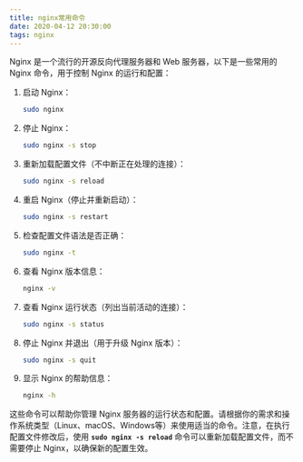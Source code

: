 ```yaml
---
title: nginx常用命令
date: 2020-04-12 20:30:00
tags: nginx
---
```


Nginx 是一个流行的开源反向代理服务器和 Web 服务器，以下是一些常用的 Nginx 命令，用于控制 Nginx 的运行和配置：

1. 启动 Nginx：
    
    ```bash
    sudo nginx
    ```
    
2. 停止 Nginx：
    
    ```bash
    sudo nginx -s stop
    ```
    
3. 重新加载配置文件（不中断正在处理的连接）：
    
    ```bash
    sudo nginx -s reload
    ```
    
4. 重启 Nginx（停止并重新启动）：
    
    ```bash
    sudo nginx -s restart
    ```
    
5. 检查配置文件语法是否正确：
    
    ```bash
    sudo nginx -t
    ```
    
6. 查看 Nginx 版本信息：
    
    ```bash
    nginx -v
    ```
    
7. 查看 Nginx 运行状态（列出当前活动的连接）：
    
    ```bash
    sudo nginx -s status
    ```
    
8. 停止 Nginx 并退出（用于升级 Nginx 版本）：
    
    ```bash
    sudo nginx -s quit
    ```
    
9. 显示 Nginx 的帮助信息：
    
    ```bash
    nginx -h
    ```
    

这些命令可以帮助你管理 Nginx 服务器的运行状态和配置。请根据你的需求和操作系统类型（Linux、macOS、Windows等）来使用适当的命令。注意，在执行配置文件修改后，使用 **`sudo nginx -s reload`** 命令可以重新加载配置文件，而不需要停止 Nginx，以确保新的配置生效。